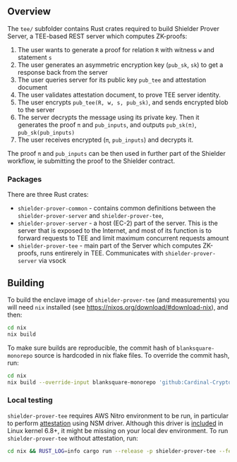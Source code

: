 ## Overview

The `tee/` subfolder contains Rust crates required to build Shielder Prover Server, a TEE-based REST server which
computes ZK-proofs:
1. The user wants to generate a proof for relation `R` with witness `w` and statement `s`
2. The user generates an asymmetric encryption key (`pub_sk`, `sk`) to get a response back from the server
3. The user queries server for its public key `pub_tee` and attestation document
4. The user validates attestation document, to prove TEE server identity.
5. The user encrypts `pub_tee(R, w, s, pub_sk)`, and sends encrypted blob to the server
6. The server decrypts the message using its private key. Then it generates the proof `π` and `pub_inputs`, and outputs `pub_sk(π)`, `pub_sk(pub_inputs)`
7. The user receives encrypted (`π`, `pub_inputs`) and decrypts it.

The proof `π` and `pub_inputs` can be then used in further part of the Shielder workflow, ie submitting the proof to the Shielder contract.

### Packages

There are three Rust crates:
* `shielder-prover-common` - contains common definitions between the `shielder-prover-server` and `shielder-prover-tee`,
* `shielder-prover-server` - a host (EC-2) part of the server. This is the server that is exposed to the Internet, and most
of its function is to forward requests to TEE and limit maximum concurrent requests amount
* `shielder-prover-tee` - main part of the Server which computes ZK-proofs, runs entirerely in TEE. Communicates with
`shielder-prover-server` via vsock

## Building

To build the enclave image of `shielder-prover-tee` (and measurements) you will need `nix` installed 
(see https://nixos.org/download/#download-nix), and then:

```bash
cd nix
nix build
```

To make sure builds are reproducible, the commit hash of `blanksquare-monorepo` source is hardcoded in nix flake files. To override the commit hash, run:
```bash
cd nix
nix build --override-input blanksquare-monorepo 'github:Cardinal-Cryptography/blanksquare-monorepo/NEW_COMMIT_HASH_HERE'
```

### Local testing

`shielder-prover-tee` requires AWS Nitro environment to be run, in particular to perform [attestation](https://github.com/aws/aws-nitro-enclaves-nsm-api/blob/main/docs/attestation_process.md)
using NSM driver. Although this driver is [included](https://git.kernel.org/pub/scm/linux/kernel/git/torvalds/linux.git/commit/?id=b9873755a6c8ccfce79094c4dce9efa3ecb1a749) 
in Linux kernel 6.8+, it might be missing on your local dev environment. To run `shielder-prover-tee` without attestation, run:
```bash
cd nix && RUST_LOG=info cargo run --release -p shielder-prover-tee --features without_attestation
```

